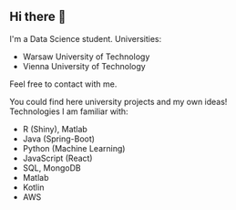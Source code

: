 ## Hi there 👋

<!--
**wojo501/wojo501** is a ✨ _special_ ✨ repository because its `README.md` (this file) appears on your GitHub profile.

Here are some ideas to get you started:

- 🔭 I’m currently working on ...
- 🌱 I’m currently learning ...
- 👯 I’m looking to collaborate on ...
- 🤔 I’m looking for help with ...
- 💬 Ask me about ...
- 📫 How to reach me: ...
- 😄 Pronouns: ...
- ⚡ Fun fact: ...
-->

I'm a Data Science student.
Universities:
- Warsaw University of Technology<br/>
- Vienna University of Technology<br/>

Feel free to contact with me.

You could find here university projects and my own ideas! <br/>
Technologies I am familiar with:
- R (Shiny), Matlab
- Java (Spring-Boot)
- Python (Machine Learning)
- JavaScript (React)
- SQL, MongoDB
- Matlab
- Kotlin
- AWS
